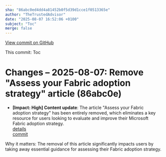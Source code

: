```yaml
---
sha: "86abc0ed4dd4a81452b0f5d39d1cce1f0513365e"
author: "TheTrustedAdvisor"
date: "2025-08-07 16:52:06 +0100"
subject: "Toc"
merge: false
---
```


[View commit on GitHub](https://github.com/TheTrustedAdvisor/FabricAdoptionFramework/commit/86abc0ed4dd4a81452b0f5d39d1cce1f0513365e)

This commit: Toc

# Changes – 2025-08-07: Remove "Assess your Fabric adoption strategy" article (86abc0e)

- **[Impact: High] Content update**: The article "Assess your Fabric adoption strategy" has been entirely removed, which eliminates a key resource for users looking to evaluate and improve their Microsoft Fabric adoption strategy.  
   [details](/docs/about/changes/2025-08-07-assess-your-fabric-adoption-strategy)  
   [commit](https://github.com/TheTrustedAdvisor/FabricAdoptionFramework/commit/86abc0ed4dd4a81452b0f5d39d1cce1f0513365e)  

Why it matters: The removal of this article significantly impacts users by taking away essential guidance for assessing their Fabric adoption strategy.
